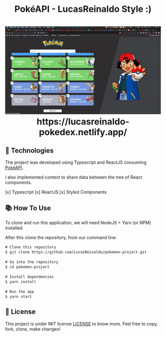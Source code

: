 <h1 align="center">PokéAPI - LucasReinaldo Style :)</h1>

<h1 align="center">
    <img src="https://github.com/LucasReinaldo/pokemon-project/blob/master/src/assets/pokemon-app.gif" width="680" />
    https://lucasreinaldo-pokedex.netlify.app/
</h1>

## 🚀 Technologies

The project was developed using Typescript and ReactJS consuming [PokéAPI](https://pokeapi.co/).

I also implemented context to share data between the tree of React components.

[x] Typescript
[x] ReactJS
[x] Styled Components


## 📚 How To Use

To clone and run this application, we will need NodeJS + Yarn (or NPM) installed.

After this clone the repository, from our command line:

```
# Clone this repository
$ git clone https://github.com/LucasReinaldo/pokemon-project.git

# Go into the repository
$ cd pokemon-project

# Install dependencies
$ yarn install

# Run the app
$ yarn start
```

## 📖 License

This project is under MIT license [LICENSE](LICENSE.md) to know more. Feel free to copy, fork, clone, make changes!
